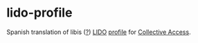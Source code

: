 # lido-profile

Spanish translation of libis ([?](https://librarytechnology.org/libraries/search.pl?Consortia=LIBIS)) [LIDO](http://www.lido-schema.org) [profile](https://docs.collectiveaccess.org/wiki/Installation_profile) for [Collective Access](https://collectiveaccess.org/).
